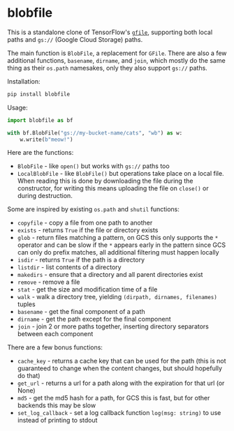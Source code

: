 # blobfile

This is a standalone clone of TensorFlow's [`gfile`](https://www.tensorflow.org/api_docs/python/tf/io/gfile/GFile), supporting both local paths and `gs://` (Google Cloud Storage) paths.

The main function is `BlobFile`, a replacement for `GFile`.  There are also a few additional functions, `basename`, `dirname`, and `join`, which mostly do the same thing as their `os.path` namesakes, only they also support `gs://` paths.  

Installation:

```sh
pip install blobfile
```

Usage:

```py
import blobfile as bf

with bf.BlobFile("gs://my-bucket-name/cats", "wb") as w:
    w.write(b"meow!")
```

Here are the functions:

* `BlobFile` - like `open()` but works with `gs://` paths too
* `LocalBlobFile` - like `BlobFile()` but operations take place on a local file.  When reading this is done by downloading the file during the constructor, for writing this means uploading the file on `close()` or during destruction.

Some are inspired by existing `os.path` and `shutil` functions:

* `copyfile` - copy a file from one path to another
* `exists` - returns `True` if the file or directory exists
* `glob` - return files matching a pattern, on GCS this only supports the `*` operator and can be slow if the `*` appears early in the pattern since GCS can only do prefix matches, all additional filtering must happen locally
* `isdir` - returns `True` if the path is a directory
* `listdir` - list contents of a directory
* `makedirs` - ensure that a directory and all parent directories exist
* `remove` - remove a file
* `stat` - get the size and modification time of a file
* `walk` - walk a directory tree, yielding `(dirpath, dirnames, filenames)` tuples
* `basename` - get the final component of a path
* `dirname` - get the path except for the final component
* `join` - join 2 or more paths together, inserting directory separators between each component

There are a few bonus functions:

* `cache_key` - returns a cache key that can be used for the path (this is not guaranteed to change when the content changes, but should hopefully do that)
* `get_url` - returns a url for a path along with the expiration for that url (or None)
* `md5` - get the md5 hash for a path, for GCS this is fast, but for other backends this may be slow
* `set_log_callback` - set a log callback function `log(msg: string)` to use instead of printing to stdout